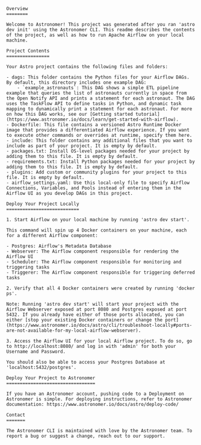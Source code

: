    Overview
    ========

    Welcome to Astronomer! This project was generated after you ran 'astro dev init' using the Astronomer CLI. This readme describes the contents of the project, as well as how to run Apache Airflow on your local machine.

    Project Contents
    ================

    Your Astro project contains the following files and folders:

    - dags: This folder contains the Python files for your Airflow DAGs. By default, this directory includes one example DAG:
        - `example_astronauts`: This DAG shows a simple ETL pipeline example that queries the list of astronauts currently in space from the Open Notify API and prints a statement for each astronaut. The DAG uses the TaskFlow API to define tasks in Python, and dynamic task mapping to dynamically print a statement for each astronaut. For more on how this DAG works, see our [Getting started tutorial](https://www.astronomer.io/docs/learn/get-started-with-airflow).
    - Dockerfile: This file contains a versioned Astro Runtime Docker image that provides a differentiated Airflow experience. If you want to execute other commands or overrides at runtime, specify them here.
    - include: This folder contains any additional files that you want to include as part of your project. It is empty by default.
    - packages.txt: Install OS-level packages needed for your project by adding them to this file. It is empty by default.
    - requirements.txt: Install Python packages needed for your project by adding them to this file. It is empty by default.
    - plugins: Add custom or community plugins for your project to this file. It is empty by default.
    - airflow_settings.yaml: Use this local-only file to specify Airflow Connections, Variables, and Pools instead of entering them in the Airflow UI as you develop DAGs in this project.

    Deploy Your Project Locally
    ===========================

    1. Start Airflow on your local machine by running 'astro dev start'.

    This command will spin up 4 Docker containers on your machine, each for a different Airflow component:

    - Postgres: Airflow's Metadata Database
    - Webserver: The Airflow component responsible for rendering the Airflow UI
    - Scheduler: The Airflow component responsible for monitoring and triggering tasks
    - Triggerer: The Airflow component responsible for triggering deferred tasks

    2. Verify that all 4 Docker containers were created by running 'docker ps'.

    Note: Running 'astro dev start' will start your project with the Airflow Webserver exposed at port 8080 and Postgres exposed at port 5432. If you already have either of those ports allocated, you can either [stop your existing Docker containers or change the port](https://www.astronomer.io/docs/astro/cli/troubleshoot-locally#ports-are-not-available-for-my-local-airflow-webserver).

    3. Access the Airflow UI for your local Airflow project. To do so, go to http://localhost:8080/ and log in with 'admin' for both your Username and Password.

    You should also be able to access your Postgres Database at 'localhost:5432/postgres'.

    Deploy Your Project to Astronomer
    =================================

    If you have an Astronomer account, pushing code to a Deployment on Astronomer is simple. For deploying instructions, refer to Astronomer documentation: https://www.astronomer.io/docs/astro/deploy-code/

    Contact
    =======

    The Astronomer CLI is maintained with love by the Astronomer team. To report a bug or suggest a change, reach out to our support.
